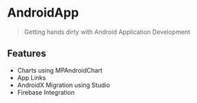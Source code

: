 # AndroidApp
> Getting hands dirty with Android Application Development

## Features
* Charts using MPAndroidChart
* App Links
* AndroidX Migration using Studio
* Firebase Integration
